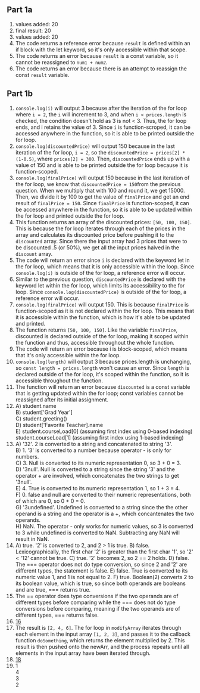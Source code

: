 ## Part 1a
1. values added: 20  
2. final result: 20  
3. values added: 20   
4. The code returns a reference error because ```result``` is defined within an if block with the let keyword, so it's only accessible within that scope.   
5. The code returns an error because ```result``` is a const variable, so it cannot be reassigned to ```num1 + num2```.
6. The code returns an error because there is an attempt to reassign the const ```result``` variable. 

## Part 1b
1. ```console.log(i)``` will output 3 because after the iteration of the for loop where ```i = 2```, the ```i``` will increment to 3, and when ```i < prices.length``` is checked, the condition doesn't hold as 3 is not < 3. Thus, the for loop ends, and i retains the value of 3. Since ```i``` is function-scroped, it can be accessed anywhere in the function, so it is able to be printed outside the for loop.
2. ```console.log(discountedPrice)``` will output 150 because in the last iteration of the for loop, ```i = 2```, so the ```discountedPrice = prices[2] * (1-0.5)```, where ```prices[2] = 300```. Then, ```discountedPrice``` ends up with a value of 150 and is able to be printed outside the for loop because it is function-scoped. 
3. ```console.log(finalPrice)``` will output 150 because in the last iteration of the for loop, we know that ```discountedPrice = 150```from the previous question. When we multiply that with 100 and round it, we get 15000. Then, we divide it by 100 to get the value of ```finalPrice``` and get an end result of  ```finalPrice = 150```. Since ```finalPrice``` is function-scoped, it can be accessed anywhere in the function, so it is able to be updated within the for loop and printed outside the for loop. 
4. This function returns an array of the discounted prices: ```[50, 100, 150]```. This is because the for loop iterates through each of the prices in the array and calculates its discounted price before pushing it to the ```discounted``` array. Since there the input array had 3 prices that were to be discounted .5 (or 50%), we get all the input prices halved in the ```discount``` array. 
5. The code will return an error since ```i``` is declared with the keyword let in the for loop, which means that it is only accessible within the loop. Since ```console.log(i)``` is outside of the for loop, a reference error will occur.
6. Similar to the previous question, ```discountedPrice``` is declared with the keyword let within the for loop, which limits its accessibility to the for loop. Since ```console.log(discountedPrice)``` is outside of the for loop, a reference error will occur.
7. ```console.log(finalPrice)``` will output 150. This is because ```finalPrice``` is function-scoped as it is not declared within the for loop. This means that it is accessible within the function, which is how it's able to be updated and printed. 
8. The function returns ```[50, 100, 150]```. Like the variable ```finalPrice```, discounted is declared outside of the for loop, making it scoped within the function and thus, accessible throughout the whole function.
9. The code will return an error because i is block-scoped, which means that it's only accessible within the for loop.
10. ```console.log(length)``` will output 3 because prices.length is unchanging, so  ```const length = prices.length``` won't cause an error. Since ```length``` is declared outside of the for loop, it's scoped within the function, so it is accessible throughout the function. 
11. The function will return an error because ```discounted``` is a const variable that is getting updated within the for loop; const variables cannot be reassigned after its initial assignment.
12. A) student.name   
    B) student['Grad Year']   
    C) student.greeting()   
    D) student['Favorite Teacher].name   
    E) student.courseLoad[0] (assuming first index using 0-based   indexing)   
       student.courseLoad[1] (assuming first index using 1-based
    indexing)   
13. A) '32'. 2 is converted to a string and concatenated to string '3'.   
    B) 1. '3' is converted to a number because operator - is only for numbers.   
    C) 3. Null is converted to its numeric representation 0, so 3 + 0 = 3.   
    D) '3null'. Null is converted to a string since the string '3' and the operator + are involved, which concatenates the two strings to get '3null'.   
    E) 4. True is converted to its numeric representation 1, so 1 + 3 = 4.   
    F) 0. false and null are converted to their numeric representations, both of which are 0, so 0 + 0 = 0.   
    G) '3undefined'. Undefined is converted to a string since the the other operand is a string and the operator is a +, which concantenates the two operands.   
    H) NaN. The operator - only works for numeric values, so 3 is converted to 3 while undefined is converted to NaN. Subtracting any NaN will result in NaN. 
14. A) true. '2' is converted to 2, and 2 > 1 is true. 
    B) false. Lexicographically, the first char '2' is greater than the first char '1', so '2' < '12' cannot be true. 
    C) true. '2' becomes 2, so 2 == 2 holds.
    D) false. The === operator does not do type conversion, so since 2 and '2' are different types, the statement is false.
    E) false. True is converted to its numeric value 1, and 1 is not equal to 2. 
    F) true. Boolean(2) converts 2 to its boolean value, which is true, so since both operands are booleans and are true, === returns true. 
15. The == operator does type conversions if the two operands are of different types before comparing while the === does not do type conversions before comparing, meaning if the two operands are of different types, === returns false.   
16. [16](part1/part1b-question16.js)
17. The result is ```[2, 4, 6]```. The for loop in ```modifyArray``` iterates through each element in the input array ```[1, 2, 3]```, and passes it to the callback function ```doSomething```, which returns the element multiplied by 2. This result is then pushed onto the newArr, and the process repeats until all elements in the input array have been iterated through.
18. [18](part1/part1b-question18.js)
19. 1    
    4   
    3   
    2  
